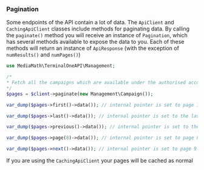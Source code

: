 ### Pagination <a name="pagination"></a>

Some endpoints of the API contain a lot of data. The `ApiClient` and `CachingApiClient` classes include methods for paginating data. By calling the `paginate()` method you will receive an instance of `Pagination`, which has several methods available to expose the data to you. Each of these methods will return an instance of `ApiResponse` (with the exception of `numResults()` and `numPages()`)  

```php
use MediaMath\TerminalOneAPI\Management;

/*
* Fetch all the campaigns which are available under the authorised account 
*/
$pages = $client->paginate(new Management\Campaign());

var_dump($pages->first()->data()); // internal pointer is set to page 1

var_dump($pages->last()->data()); // internal pointer is set to the last page

var_dump($pages->previous()->data()); // internal pointer is set to the penultimate page

var_dump($pages->page(8)->data()); // internal pointer is set to page 8

var_dump($pages->next()->data()); // internal pointer is set to page 9

``` 

If you are using the `CachingApiClient` your pages will be cached as normal
